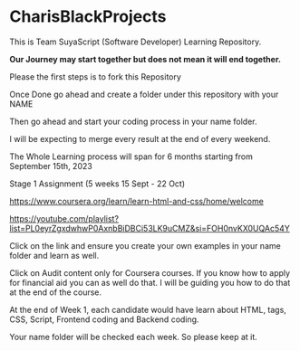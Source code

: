 # CharisBlackProjects
This is Team SuyaScript (Software Developer) Learning Repository. 

**Our Journey may start together but does not mean it will end together.**

Please the first steps is to fork this Repository

Once Done go ahead and create a folder under this repository with your NAME

Then go ahead and start your coding process in your name folder.

I will be expecting to merge every result at the end of every weekend. 

The Whole Learning process will span for 6 months starting from September 15th, 2023

Stage 1 Assignment (5 weeks 15 Sept - 22 Oct)

https://www.coursera.org/learn/learn-html-and-css/home/welcome

https://youtube.com/playlist?list=PL0eyrZgxdwhwP0AxnbBiDBCi53LK9uCMZ&si=FOH0nvKX0UQAc54Y 

Click on the link and ensure you create your own examples in your name folder and learn as well. 

Click on Audit content only for Coursera courses. If you know how to apply for financial aid you can as well do that. I will be guiding you how to do that at the end of the course. 

At the end of Week 1, each candidate would have learn about HTML, tags, CSS, Script, Frontend coding and Backend coding. 

Your name folder will be checked each week. So please keep at it.
